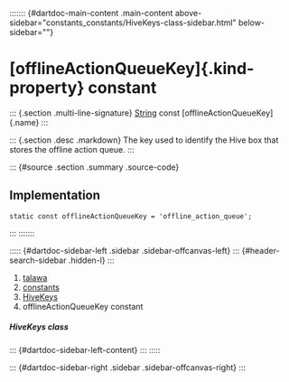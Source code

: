 ::::::: {#dartdoc-main-content .main-content above-sidebar="constants_constants/HiveKeys-class-sidebar.html" below-sidebar=""}
<div>

# [offlineActionQueueKey]{.kind-property} constant

</div>

::: {.section .multi-line-signature}
[String](https://api.flutter.dev/flutter/dart-core/String-class.html)
const [offlineActionQueueKey]{.name}
:::

::: {.section .desc .markdown}
The key used to identify the Hive box that stores the offline action
queue.
:::

::: {#source .section .summary .source-code}
## Implementation

``` language-dart
static const offlineActionQueueKey = 'offline_action_queue';
```
:::
:::::::

::::: {#dartdoc-sidebar-left .sidebar .sidebar-offcanvas-left}
::: {#header-search-sidebar .hidden-l}
:::

1.  [talawa](../../index.html)
2.  [constants](../../constants_constants/)
3.  [HiveKeys](../../constants_constants/HiveKeys-class.html)
4.  offlineActionQueueKey constant

##### HiveKeys class

::: {#dartdoc-sidebar-left-content}
:::
:::::

::: {#dartdoc-sidebar-right .sidebar .sidebar-offcanvas-right}
:::
